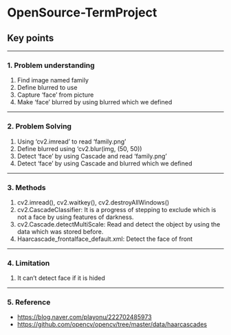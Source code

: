 # OpenSource-TermProject

## Key points
-------
### 1. Problem understanding
1)	Find image named family
2)	Define blurred to use 
3)	Capture ‘face’ from picture
4)	Make ‘face’ blurred by using blurred which we defined 
--------
### 2. Problem Solving 
1)	Using ‘cv2.imread’ to read ‘family.png’
2)	Define blurred using ‘cv2.blur(img, (50, 50))
3)	Detect ‘face’ by using Cascade and read ‘family.png’ 
4)	Detect ‘face’ by using Cascade and blurred which we defined
--------
### 3.	Methods
1)	cv2.imread(), cv2.waitkey(), cv2.destroyAllWindows() 
2)	cv2.CascadeClassifier: It is a progress of stepping to exclude which is not a face by using features of darkness.  
3)	cv2.Cascade.detectMultiScale: Read and detect the object by using the data which was stored before. 
4)	Haarcascade_frontalface_default.xml: Detect the face of front
---------
### 4.	Limitation
1)	It can’t detect face if it is hided 
---------
### 5.	Reference 
-	https://blog.naver.com/playonu/222702485973
-	https://github.com/opencv/opencv/tree/master/data/haarcascades
